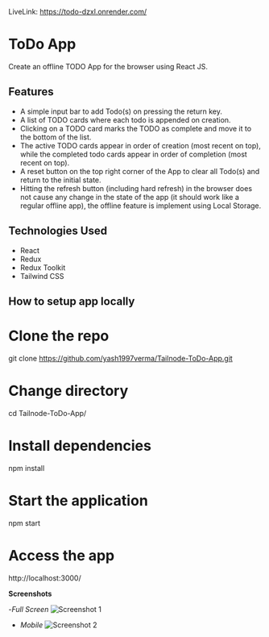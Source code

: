LiveLink: https://todo-dzxl.onrender.com/

# ToDo App
Create an offline TODO App for the browser using React JS.

## Features
+ A simple input bar to add Todo(s) on pressing the return key.
+ A list of TODO cards where each todo is appended on creation.
+ Clicking on a TODO card marks the TODO as complete and move it to the
bottom of the list.
+ The active TODO cards appear in order of creation (most recent on top), while
the completed todo cards appear in order of completion (most recent on top).
+ A reset button on the top right corner of the App to clear all Todo(s) and return to the
initial state.
+ Hitting the refresh button (including hard refresh) in the browser does not cause
any change in the state of the app (it should work like a regular offline app), the offline feature is implement using Local Storage.

## Technologies Used

- React
- Redux
- Redux Toolkit
- Tailwind CSS

## How to setup app locally

# Clone the repo
git clone https://github.com/yash1997verma/Tailnode-ToDo-App.git

# Change directory
cd Tailnode-ToDo-App/

# Install dependencies
npm install

# Start the application
npm start

# Access the app
http://localhost:3000/


**Screenshots**

   

   -*Full Screen* 
   ![Screenshot 1](./client/public/screenshots/fullscreen.JPG)
     

   - *Mobile*
   ![Screenshot 2](./client/public/screenshots/mobile.JPG)
     
 
